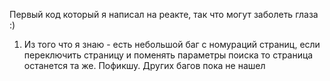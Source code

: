 Первый код который я написал на реакте, так что могут заболеть глаза :) 
1. Из того что я знаю - есть небольшой баг с номураций страниц, если переключить страницу и поменять параметры поиска  то страница останется та же. Пофикшу. Других багов пока не нашел 
